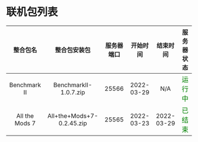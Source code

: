 # 联机包列表

|    整合包名    |       整合包安装包        | 服务器端口 |  开始时间  |  结束时间  |                服务器状态                 |
| :------------: | :-----------------------: | :--------: | :--------: | :--------: | :---------------------------------------: |
|  Benchmark II  |   BenchmarkII-1.0.7.zip   |   25566    | 2022-03-29 |    N/A     | <font color=#008000 size=4 >运行中</font> |
| All the Mods 7 | All+the+Mods+7-0.2.45.zip |   25565    | 2022-03-23 | 2022-03-29 | <font color=#008000 size=4 >已结束</font> |
